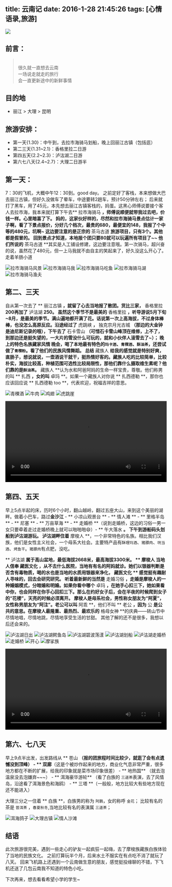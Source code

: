 title: 云南记
date: 2016-1-28 21:45:26
tags: [心情语录,旅游]
---
<img class="full-image" src="https://ohv0hyr4v.qnssl.com/banner-yun.jpg" />

## 前言：
<blockquote class="blockquote-center"><br>很久就一直想去云南<br>一场说走就走的旅行<br>会一直更新途中的新鲜事情<br></blockquote>


## 目的地
* 丽江 > 大理 > 昆明

## 旅游安排：
- 第一天{1.30}：中午到，去拉市海骑马划船，晚上回丽江古镇（包括逛）
- 第二三天{1.31~2.1}：香格里拉二日游
- 第四五天{2.2~2.3}：泸沽湖二日游
- 第六七八天{2.4~2.7}：大理二日游半


<!-- more -->

## 第一天：
7：30的飞机，大概中午12：30到。good day。
之前定好了客栈，本来想做大巴去丽江古镇，但好久没做车了晕车，中途要转2趟车，预计50分钟左右；
后来就打了黑车，用了45元，本先想去丽江古镇客栈的，妈蛋。这黑心师傅说要接个客人去拉市海，我本来就打算下午去** 拉市海骑马 **，师傅说顺便就带我过去吧，价钱一样。心里暗喜了下。
妈的，这家伙好样的，尽然和拉市海骑马景点估计一家子啊，看了下景点报价，分好几个档次，最贵的680，最便宜的148，我报了个中等的480元，坑啊~
这边要注意的是正宗的** 茶马古道 **旅游项目，只有3个。其他都是假冒的。
回到景点才知道，本地报个团只要80就可以玩遍所有项目了~~
他们所说的** 茶马古道 **其实是人工铺设修建，这边要注意哦。第一次骑马，超兴奋的说，虽然花了480元，但一上马我就不由自主的笑起来了，好久没这么开心了。走着羊肠小道

![拉市海骑马风景](https://ohv0hyr4v.qnssl.com/IMG_0608.JPG)
![拉市海骑马我](https://ohv0hyr4v.qnssl.com/IMG_0607.JPG)
![拉市海骑马吃鱼](https://ohv0hyr4v.qnssl.com/IMG_0610.JPG)
![拉市海骑马湖](https://ohv0hyr4v.qnssl.com/IMG_0609.JPG)
![拉市海骑马渔夫](https://ohv0hyr4v.qnssl.com/IMG_0611.JPG)





## 第二、三天
自从第一次去了 ** 丽江古镇 **，就留了心去当地报了散团。货比三家，** 香格里拉 **200再加了** 泸沽湖 **250。
虽然这个季节不是最美的** 香格里拉 **，听导游说5月下旬~8月，是最美的季节。满山遍地都开满了花。话说第一次上高海拔，不过身体棒棒，也没怎么高原反应。沿途经过了** 虎跳峡 **，** 独克宗月光古城 **（那边的大金钟是迪尼斯记录的哦），下午去了** 石卡雪山 **（可惜石卡雪山峰顶在维修，上不了，到那边还是挺失望的，一大片的雪没什么可玩的，就和小伙伴人滚雪去了~）；
晚上的特色名族藏家风情 晚会，喝了本地最有特色的`玛卡酒`、`青稞酒`、`酥油茶`，还尝试做了`青稞粉`。看了他们的民族风情舞蹈。
总结** 藏族人 **给我的感觉就是特别好爽，直肠子，想说就说，一壶酒说干就干，挺热情好客的。藏族人吃的比较简单，比较朴实，海拔比较高，种植范围可选性比较局限性，那他们靠什么摄取维生素呢？他们靠的是`酥油茶`。** 藏族人 **认为水和阿爸阿妈的生命一样宝贵，尊敬。他们称男的叫 ** 扎西 **，女的叫** 卓玛 **。如果一个藏族人对你说 ** 扎西德勒 **，那你也应该回应说 ** 扎西德勒 too **，代表欢迎，祝福吉祥的意思。

![青稞酒](https://ohv0hyr4v.qnssl.com/IMG_0034.JPG)
![牛肉](https://ohv0hyr4v.qnssl.com/IMG_0033.JPG)
![鸡翅](https://ohv0hyr4v.qnssl.com/IMG_0030.JPG)
![虎跳崖](https://ohv0hyr4v.qnssl.com/IMG_0024.JPG)


<video src="http://mvvideo2.meitudata.com/56ae033211e3c1066.mp4" width="100%"  controls="controls"></video>



## 第四、五天
早上5点半起的床，历时6个小时，翻山越岭，翻过五座大山，来到这个美丽的湖畔。做着小巴车，路过**金沙江** - ** 小凉山观景台 ** - ** 情人滩 ** - ** 里格半岛 ** - ** 尼塞 ** - ** 万亩草海 ** - ** 走婚桥 **（说到走婚桥，这边的习俗一男一女只要牵着走过走婚桥晚上就可以啪啪啪😄）- ** 午大落水 **。
下午到游船码头划船到泸沽湖游玩。
泸沽湖畔住着** 摩梭人 **，一个非常特色的名族。相比我们汉族，他们是女性主义社会，一个母系大社会。主要特产品有`酥理玛酒`、`猪膘肉`、`咣当酒`、`烤鱼干`。`猪膘肉`有点肥，没吃。

** 泸沽湖 **属于高山盆地，最低海拔2668米，最高海拔3300米。
** 摩梭人 **当地人信奉** 藏医文化 **，从不去什么医院，当地有有名的阿妈就诊。她们以银器判断是否含有毒物质，喝的水也是当地的水质用银器来净化，** 藏医文化 ** 感觉挺有趣耐人寻味的，回去会研究研究。
听着最新鲜的当然是** 走婚习俗 **，走婚是摩梭人的一种婚姻模式，分暗婚和明婚。如果你看中哪个** 卓玛 **，在她手心扣三下，她如果看中你，也会同样在你手心回扣三下。那么在约好女子后，会在半夜的时候爬到女子的“花楼”，天亮的时候必须离开。
摩梭人是母系社会，男性称女朋友为“阿夏”，女性称男朋友为“阿注”。老公可以叫** 阿乖 **，他们不叫 ** 老公 **，因为** 公 **是公共的意思。在摩梭人最隆重、最热烈、最欢乐的** 格母女神 **的庆典——转山节中尽情地唱，尽情地跳，尽情地享受生活的甘甜。
其他了解的还不是很多，我想以后还会来的。


![泸沽湖日出](https://ohv0hyr4v.qnssl.com/IMG_0600.JPG)
![泸沽湖鳄鱼岛](https://ohv0hyr4v.qnssl.com/IMG_0601.JPG)
![泸沽湖碧波荡漾](https://ohv0hyr4v.qnssl.com/IMG_0605.JPG)
![泸沽湖划船](https://ohv0hyr4v.qnssl.com/IMG_0604.JPG)
![泸沽湖走婚桥](https://ohv0hyr4v.qnssl.com/IMG_0606.JPG)
![走婚桥](https://ohv0hyr4v.qnssl.com/IMG_0016.JPG)
![开心](https://ohv0hyr4v.qnssl.com/IMG_0017.JPG)
![摩挲族](https://ohv0hyr4v.qnssl.com/IMG_0035.JPG)


<video src="http://mvvideo2.meitudata.com/56b0b82074d7e1829.mp4" width="100%" controls="controls"></video>




## 第六、七八天
早上9点半出发，出发路线从 ** 苍山 **（报的团旅程时间比较少，就逛了会有点遗憾没到顶峰） - ** 双廊**（这是个被炒作起来的地方，商业化气息非常严重，很多地方都在不断的扩展，给我的印象就是菜市场印象很差）  - ** 地热国** （就去泡温泉没去泡嫌弃~~~） - ** 洱海豪华游轮** （看了白族的 ` 三道茶 `表演，去了风情岛，沿途看了洱海景色和海鸥） - ** 三塔 **（一般般，地方比较大有些地方现在还不能进入）

大理三分之一住着 ** 白族 **，白族男的称为 ` 阿鹏 `，女的称呼 ` 金花 `；
比较有名的茶是 ` 普洱茶 ` ，` 春夏秋冬 `,当地比较有名的表演属 ` 三道茶 `；

![洱海鸽子](https://ohv0hyr4v.qnssl.com/IMG_0597.JPG)
![大理古镇](https://ohv0hyr4v.qnssl.com/IMG_0598.JPG)
![情人沙滩](https://ohv0hyr4v.qnssl.com/IMG_0599.JPG)



## 结语
此次旅游很完美，遇到一些走心的驴友一起疯狂一起嗨，去了摩梭族藏族白族体验了当地的民族文化。 之前打算玩半个月，后来水土不服实在有点吃不消了就玩了八天。
回来飞机路上还遇到一个云南做生意的朋友，感觉挺投缘聊的不错，下飞机还送了几包云南我不知道的特色小吃。

下次再来，想去看看希望小学的学生~








